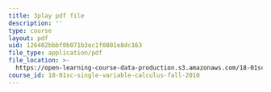 ```yaml
---
title: 3play pdf file
description: ''
type: course
layout: pdf
uid: 126402bbbf0b071b3ec1f0801e8dc163
file_type: application/pdf
file_location: >-
  https://open-learning-course-data-production.s3.amazonaws.com/18-01sc-single-variable-calculus-fall-2010/126402bbbf0b071b3ec1f0801e8dc163_JXPe2J069c.pdf
course_id: 18-01sc-single-variable-calculus-fall-2010
---
```

